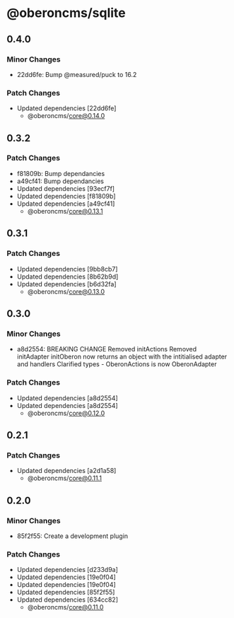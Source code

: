 # @oberoncms/sqlite

## 0.4.0

### Minor Changes

- 22dd6fe: Bump @measured/puck to 16.2

### Patch Changes

- Updated dependencies [22dd6fe]
  - @oberoncms/core@0.14.0

## 0.3.2

### Patch Changes

- f81809b: Bump dependancies
- a49cf41: Bump dependancies
- Updated dependencies [93ecf7f]
- Updated dependencies [f81809b]
- Updated dependencies [a49cf41]
  - @oberoncms/core@0.13.1

## 0.3.1

### Patch Changes

- Updated dependencies [9bb8cb7]
- Updated dependencies [8b62b9d]
- Updated dependencies [b6d32fa]
  - @oberoncms/core@0.13.0

## 0.3.0

### Minor Changes

- a8d2554: BREAKING CHANGE Removed initActions Removed initAdapter initOberon
  now returns an object with the intitialised adapter and handlers Clarified
  types - OberonActions is now OberonAdapter

### Patch Changes

- Updated dependencies [a8d2554]
- Updated dependencies [a8d2554]
  - @oberoncms/core@0.12.0

## 0.2.1

### Patch Changes

- Updated dependencies [a2d1a58]
  - @oberoncms/core@0.11.1

## 0.2.0

### Minor Changes

- 85f2f55: Create a development plugin

### Patch Changes

- Updated dependencies [d233d9a]
- Updated dependencies [19e0f04]
- Updated dependencies [19e0f04]
- Updated dependencies [85f2f55]
- Updated dependencies [634cc82]
  - @oberoncms/core@0.11.0
